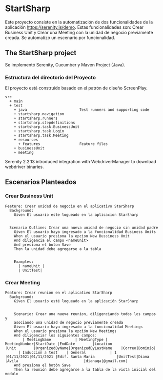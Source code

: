 # StartSharp

Este proyecto consiste en la automatización de dos funcionalidades de la aplicación https://serenity.is/demo. 
Estas funcionalidades son: Crear Business Unit y Crear una Meeting con la unidad de negocio previamente creada.
Se automatizó un escenario por funcionalidad. 


## The StartSharp project

Se implementó Serenity, Cucumber y Maven Project (Java). 


### Estructura del directorio del Proyecto
El proyecto está construido basado en el patrón de diseño ScreenPlay.
```Gherkin
src
  + main
  + test
    + java                        Test runners and supporting code
	+ startsharp.navigation
	+ startsharp.runners
	+ startsharp.stepdefinitions
	+ startsharp.task.BusinessUnit
	+ startsharp.task.Login
	+ startsharp.task.Meeting
    + resources	
      + features                  Feature files
	+ businessUnit
	+ meeting

```

Serenity 2.2.13 introduced integration with WebdriverManager to download webdriver binaries.

## Escenarios Planteados
### Crear Business Unit

```Gherkin
Feature: Crear unidad de negocio en el aplicativo StarSharp
  Background: 
  	Given El usuario este logueado en la aplicacion StarSharp
  	
  
  Scenario Outline: Crear una nueva unidad de negocio sin unidad padre
    Given El usuario haya ingresado a la funcionalidad Business Units 
    When el usuario presiona la opcion New Bussiness Unit
    And diligencia el campo <nameUnit> 
    And presiona el boton Save 
    Then la unidad debe agregarse a la tabla 


    Examples: 
      | nameUnit |
      | UnitTest|    

```
### Crear Meeting
```Gherkin
Feature: Crear reunión en el aplicativo StarSharp
  Background: 
  	Given El usuario esté logueado en la aplicación StarSharp
  	
  	
    Scenario: Crear una nueva reunion, diligenciando todos los campos y 
    asociando una unidad de negocio previamente creada
    Given El usuario haya ingresado a la funcionalidad Meetings
    When el usuario presiona la opción New Meetings
    And diligenciar los siguientes campos:
     	| MeetingName 			| MeetingType | MeetingNumber|StartDate	|EndDate		|Location								|Unit		 |OrganizedByName|OrganizedByLastName	 |Correo|Dominio|
      | Inducción a test	| General			| 1						 |01/11/2021|01/11/2021	|Edif. Santa Maria			|UnitTest|Diana 				 |Avila								 |dianaqa|@gmail.com|    		
    And presiona el botón Save 
    Then la reunión debe agregarse a la tabla de la vista inicial del modulo

```